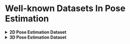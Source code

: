 Well-known Datasets In Pose Estimation
===

<details markdown="1">
<summary> <b>2D Pose Estimation Dataset</b> </summary>

MPII Human Pose Dataset
---
[http://human-pose.mpi-inf.mpg.de](http://human-pose.mpi-inf.mpg.de)

<p align="center"> <img src="http://human-pose.mpi-inf.mpg.de/images/random_activities.png"> </p>

- Around 25K images containing over 40K people with annotated body joints.
- 410 human activities with activity labels.
- Each image was extracted from a YouTube video and provided with preceding and following un-annotated frames.
- Annotations are stored in a matlab structure.
- Automatic evaluation server that evaluates differently depending on single/multi-person. 
- Performance analysis tools based on rich test set annotations that doesn't provide to tester.

Leeds Sports Poses
---
[https://sam.johnson.io/research/lsp.html](https://sam.johnson.io/research/lsp.html)

<p align="center"> <img src="https://sam.johnson.io/research/images/dataset/bas2.jpg"> </p>

- 2000 pose annotated images of mostly sports people gathered from Flickr.
- 14 joint locations with MATLAB format. (2x{ankle, knee, hip, wrist, elbow, shoulder}, Neck, Head top)
- The images have been scaled such that the most prominent person is roughly 150 pixels in length.
- Left and right joints are consistently labelled from a person-centric viewpoint.

FLIC(Frames Labelled In Cinema)
---
[https://bensapp.github.io/flic-dataset.html](https://bensapp.github.io/flic-dataset.html)
<p align="center"> <img src="https://jonathantompson.github.io/flic_plus_files/sample.jpg"> </p>

- 5003 images from popular Hollywood movies.
- 10 upperbody joints with MATLAB format.
- no occlusion or severely non-frontal.

COCO 2017 Keypoint Detection dataset
---
In case of Keypoint Detection of COCO, 2017 Keypoint dataset is the latest version.

<p align="center"> <img src="http://cocodataset.org/images/keypoints-splash.png"> </p>

- train/val/test images containing more than 200K images and 250K person instances.
- Annotated with [JSON format](http://cocodataset.org/#format-data). Each keypoint has location x, y and a visibility flag v (v=0: not labeled, v=1: labeled but not visible, v=2: labeled and visible).

VGG Human Pose Estimation Datasets
---
[https://www.robots.ox.ac.uk/~vgg/data/pose/index.html](https://www.robots.ox.ac.uk/~vgg/data/pose/index.html)

VGG contains several datasets as below.

### Youtube Pose ###
<p align="center"> <img src="https://www.robots.ox.ac.uk/~vgg/data/pose/array.png"> </p>

- 50 YouTube videos for upper body pose estimation.
- 2D locations of upper body joints with MATLAB format.

### BBC Pose (Default, Extended, Short) ###
<p align="center"> <img src="https://www.robots.ox.ac.uk/~vgg/data/pose/img/examplevid.png"> </p>

- 20 videos (in default case) recorded from BBC with an overlaid sign language interpreter.
- annotated with upper body joints (head, wrists, elbows, shoulders)
- split into train/validation/test sets (10/5/5)

Pose Track 2018
---
[https://posetrack.net/users/download.php](https://posetrack.net/users/download.php)
<br/>
Reference: [Posetrack Data set: Summary](https://medium.com/@anuj_shah/posetrack-data-set-summary-9cf61fc6f44e)


<p align="center"> <img src="https://miro.medium.com/max/800/1*D7hq1ULqzLedjkhwH1NwPg.jpeg"> </p>

Posetrack is a new large-scale benchmark for video-based human pose estimation and articulated tracking.

This dataset focuses on 3 task.<br/>
1) Single-frame multi-person pose estimation<br/>
2) Multi-person pose estimation in videos<br/>
3) Multi-person articulated tracking

- 1356 video sequences, 46K annotated frames, 276K body pose annotations.
- Annotation stored in [JSON format](https://github.com/leonid-pishchulin/poseval)
- Training/Validation/Test sets
- PoseTrack17: 15 keypoints, PoseTrack18: 17 keypoints

</details>

<details markdown="1">
<summary> <b>3D Pose Estimation Dataset</b> </summary>

ITOP
---
[https://www.alberthaque.com/projects/viewpoint_3d_pose/#dataset](https://www.alberthaque.com/projects/viewpoint_3d_pose/#dataset)
<p align="center"><img src="https://www.alberthaque.com/projects/viewpoint_3d_pose/img/front.jpg"> <img src="https://www.alberthaque.com/projects/viewpoint_3d_pose/img/top_labeled.jpg"></p>

- 100K annotated depth images from extreme viewpoints (top, front-view).
- 15 joints
- depth map, point cloud

DensePose-COCO, PoseTrack
---
[http://densepose.org](http://densepose.org)

<p align="center"><img src="http://densepose.org/img/anno/anno2.png"></p>

DensePose aims at mapping all human pixels of an RGB image to the 3D surface of the human body (They call this correspondence). So its datasets contain correspondences only fit on their methods.


</details>